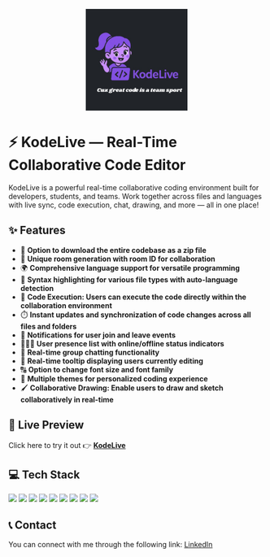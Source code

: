<p align="center">
  <img src="https://github.com/KavyaSingh236/KodeLive/blob/main/client/src/assets/logo.png" width="200px" alt="KodeLive Logo" />
</p>

# ⚡️ KodeLive — Real-Time Collaborative Code Editor

KodeLive is a powerful real-time collaborative coding environment built for developers, students, and teams. Work together across files and languages with live sync, code execution, chat, drawing, and more — all in one place!


## ✨ Features

- 💾 **Option to download the entire codebase as a zip file**
- 🚀 **Unique room generation with room ID for collaboration**
- 🌍 **Comprehensive language support for versatile programming**
- 🌈 **Syntax highlighting for various file types with auto-language detection**
- 🚀 **Code Execution: Users can execute the code directly within the collaboration environment**
- ⏱️ **Instant updates and synchronization of code changes across all files and folders**
- 📣 **Notifications for user join and leave events**
- 🧑‍🤝‍🧑 **User presence list with online/offline status indicators**
- 💬 **Real-time group chatting functionality**
- 🧠 **Real-time tooltip displaying users currently editing**
- 🔠 **Option to change font size and font family**
- 🎨 **Multiple themes for personalized coding experience**
- 🖌️ **Collaborative Drawing: Enable users to draw and sketch collaboratively in real-time**


## 🚀 Live Preview

Click here to try it out 👉 [**KodeLive**](https://kodelive.netlify.app/)


## 💻 Tech Stack

<div align="left">
  
  <img src="https://img.shields.io/badge/React-20232A?style=for-the-badge&logo=react&logoColor=61DAFB" />
  <img src="https://img.shields.io/badge/TypeScript-007ACC?style=for-the-badge&logo=typescript&logoColor=white" />
  <img src="https://img.shields.io/badge/React Router-EA4335?style=for-the-badge&logo=react-router&logoColor=white" />
  <img src="https://img.shields.io/badge/Tailwind CSS-38B2AC?style=for-the-badge&logo=tailwind-css&logoColor=white" />
  <img src="https://img.shields.io/badge/Node.js-339933?style=for-the-badge&logo=node.js&logoColor=white" />
  <img src="https://img.shields.io/badge/Express.js-404D59?style=for-the-badge" />
  <img src="https://img.shields.io/badge/Socket.io-010101?style=for-the-badge&logo=socketdotio&logoColor=white" />
  <img src="https://img.shields.io/badge/Git-F05032?style=for-the-badge&logo=git&logoColor=white" />
  <img src="https://img.shields.io/badge/GitHub-181717?style=for-the-badge&logo=github&logoColor=white" />

</div>

## 📞 Contact

You can connect with me through the following link: [LinkedIn](https://www.linkedin.com/in/kavya-singh-690888292/)
